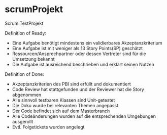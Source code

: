 # scrumProjekt
Scrum TestProjekt

Definition of Ready:
- Eine Aufgabe benötigt mindestens ein validierbares Akzeptanzkriterium
- Eine Aufgabe ist mit weniger als 13 Story Points(SP) geschätzt
- Ressourcen/Ansprechpartner oder dessen Vertreter sind für die Umsetzung bekannt
- Die Aufgabe ist ausreichend beschrieben und erklärt seinen Nutzen

Definition of Done:
- Akzeptanzkriterien des PBI sind erfüllt und dokumentiert
- Code Review hat stattgefunden und der Reviewer hat die Story abgenommen
- Alle sinnvoll testbaren Klassen sind Unit-getestet
- Die Doku wurde bei relevanten Themen angepasst
- Der Code befindet sich auf dem Masterbranch
- Alle Codeänderungen wurden auf die entsprechenden Umgebungen ausgerollt
- Evtl. Folgetickets wurden angelegt
